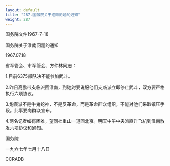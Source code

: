 ```yaml
---
layout: default
title: "287.国务院关于淮南问题的通知"
weight: 287
---
```


国务院文件1967-7-18

国务院关于淮南问题的通知

1967.07.18

省军管会、市军管会、方仲林同志：

1.目前6375部队决不能参加武斗。

2.昨日高鹏带支临派回淮南，到达时要说服他们支临派立即停止武斗，双方要严格执行六项协议。

3.炮轰派不是牛鬼蛇神，不是反革命，而是革命群众组织，不能对他们采取镇压手段。此事要向群众宣布。

4.两名记者如有困难，望同杜重山一道回北京。明天中午中央派直升飞机到淮南散发六项协议和通知。

国务院

一九六七年七月十八日

CCRADB

